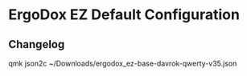 # ErgoDox EZ Default Configuration

## Changelog

qmk json2c ~/Downloads/ergodox_ez-base-davrok-qwerty-v35.json
